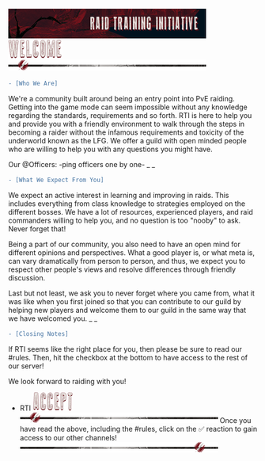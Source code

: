 ![banner](../../graphics/banners/banner.png)
![header-welcome](../../graphics/headers/header-welcome.png)
![separator-big](../../graphics/separators/separator-big.png)
```diff
- [Who We Are]
```
We're a community built around being an entry point into PvE raiding. Getting into the game mode can seem impossible without any knowledge regarding the standards, requirements and so forth. RTI is here to help you and provide you with a friendly environment to walk through the steps in becoming a raider without the infamous requirements and toxicity of the underworld known as the LFG. We offer a guild with open minded people who are willing to help you with any questions you might have.

Our @Officers:
-ping officers one by one-
_ _
```diff
- [What We Expect From You]
```
We expect an active interest in learning and improving in raids. This includes everything from class knowledge to strategies employed on the different bosses. We have a lot of resources, experienced players, and raid commanders willing to help you, and no question is too "nooby" to ask. Never forget that!

Being a part of our community, you also need to have an open mind for different opinions and perspectives. What a good player is, or what meta is, can vary dramatically from person to person, and thus, we expect you to respect other people's views and resolve differences through friendly discussion.

Last but not least, we ask you to never forget where you came from, what it was like when you first joined so that you can contribute to our guild by helping new players and welcome them to our guild in the same way that we have welcomed you.
_ _
```diff
- [Closing Notes]
```
If RTI seems like the right place for you, then please be sure to read our #rules. Then, hit the checkbox at the bottom to have access to the rest of our server!

We look forward to raiding with you!
- RTI
![header-accept](../../graphics/headers/header-accept.png)
![separator-big](../../graphics/separators/separator-big.png)
Once you have read the above, including the #rules, click on the :white_check_mark: reaction to gain access to our other channels!
![separator-big_2](../../graphics/separators/separator-big_2.png)
